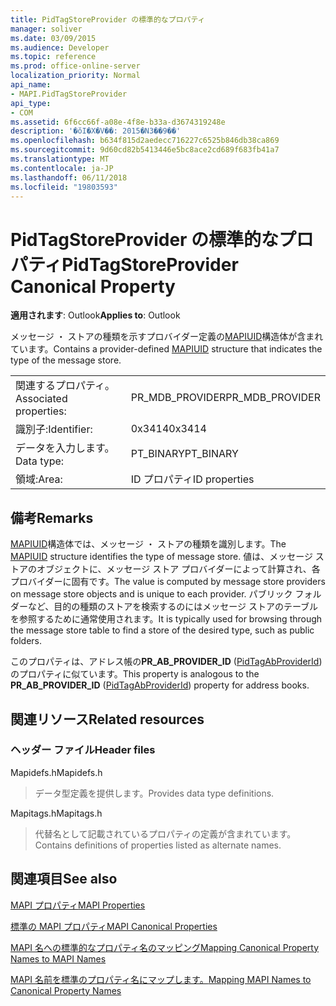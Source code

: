 ```yaml
---
title: PidTagStoreProvider の標準的なプロパティ
manager: soliver
ms.date: 03/09/2015
ms.audience: Developer
ms.topic: reference
ms.prod: office-online-server
localization_priority: Normal
api_name:
- MAPI.PidTagStoreProvider
api_type:
- COM
ms.assetid: 6f6cc66f-a08e-4f8e-b33a-d3674319248e
description: '�ŏI�X�V��: 2015�N3��9��'
ms.openlocfilehash: b634f815d2aedecc716227c6525b846db38ca869
ms.sourcegitcommit: 9d60cd82b5413446e5bc8ace2cd689f683fb41a7
ms.translationtype: MT
ms.contentlocale: ja-JP
ms.lasthandoff: 06/11/2018
ms.locfileid: "19803593"
---
```

# <a name="pidtagstoreprovider-canonical-property"></a><span data-ttu-id="24ac5-103">PidTagStoreProvider の標準的なプロパティ</span><span class="sxs-lookup"><span data-stu-id="24ac5-103">PidTagStoreProvider Canonical Property</span></span>

  
  
<span data-ttu-id="24ac5-104">**適用されます**: Outlook</span><span class="sxs-lookup"><span data-stu-id="24ac5-104">**Applies to**: Outlook</span></span> 
  
<span data-ttu-id="24ac5-105">メッセージ ・ ストアの種類を示すプロバイダー定義の[MAPIUID](mapiuid.md)構造体が含まれています。</span><span class="sxs-lookup"><span data-stu-id="24ac5-105">Contains a provider-defined [MAPIUID](mapiuid.md) structure that indicates the type of the message store.</span></span> 
  
|||
|:-----|:-----|
|<span data-ttu-id="24ac5-106">関連するプロパティ。</span><span class="sxs-lookup"><span data-stu-id="24ac5-106">Associated properties:</span></span>  <br/> |<span data-ttu-id="24ac5-107">PR_MDB_PROVIDER</span><span class="sxs-lookup"><span data-stu-id="24ac5-107">PR_MDB_PROVIDER</span></span>  <br/> |
|<span data-ttu-id="24ac5-108">識別子:</span><span class="sxs-lookup"><span data-stu-id="24ac5-108">Identifier:</span></span>  <br/> |<span data-ttu-id="24ac5-109">0x3414</span><span class="sxs-lookup"><span data-stu-id="24ac5-109">0x3414</span></span>  <br/> |
|<span data-ttu-id="24ac5-110">データを入力します。</span><span class="sxs-lookup"><span data-stu-id="24ac5-110">Data type:</span></span>  <br/> |<span data-ttu-id="24ac5-111">PT_BINARY</span><span class="sxs-lookup"><span data-stu-id="24ac5-111">PT_BINARY</span></span>  <br/> |
|<span data-ttu-id="24ac5-112">領域:</span><span class="sxs-lookup"><span data-stu-id="24ac5-112">Area:</span></span>  <br/> |<span data-ttu-id="24ac5-113">ID プロパティ</span><span class="sxs-lookup"><span data-stu-id="24ac5-113">ID properties</span></span>  <br/> |
   
## <a name="remarks"></a><span data-ttu-id="24ac5-114">備考</span><span class="sxs-lookup"><span data-stu-id="24ac5-114">Remarks</span></span>

<span data-ttu-id="24ac5-115">[MAPIUID](mapiuid.md)構造体では、メッセージ ・ ストアの種類を識別します。</span><span class="sxs-lookup"><span data-stu-id="24ac5-115">The [MAPIUID](mapiuid.md) structure identifies the type of message store.</span></span> <span data-ttu-id="24ac5-116">値は、メッセージ ストアのオブジェクトに、メッセージ ストア プロバイダーによって計算され、各プロバイダーに固有です。</span><span class="sxs-lookup"><span data-stu-id="24ac5-116">The value is computed by message store providers on message store objects and is unique to each provider.</span></span> <span data-ttu-id="24ac5-117">パブリック フォルダーなど、目的の種類のストアを検索するのにはメッセージ ストアのテーブルを参照するために通常使用されます。</span><span class="sxs-lookup"><span data-stu-id="24ac5-117">It is typically used for browsing through the message store table to find a store of the desired type, such as public folders.</span></span> 
  
<span data-ttu-id="24ac5-118">このプロパティは、アドレス帳の**PR_AB_PROVIDER_ID** ([PidTagAbProviderId](pidtagabproviderid-canonical-property.md)) のプロパティに似ています。</span><span class="sxs-lookup"><span data-stu-id="24ac5-118">This property is analogous to the **PR_AB_PROVIDER_ID** ([PidTagAbProviderId](pidtagabproviderid-canonical-property.md)) property for address books.</span></span> 
  
## <a name="related-resources"></a><span data-ttu-id="24ac5-119">関連リソース</span><span class="sxs-lookup"><span data-stu-id="24ac5-119">Related resources</span></span>

### <a name="header-files"></a><span data-ttu-id="24ac5-120">ヘッダー ファイル</span><span class="sxs-lookup"><span data-stu-id="24ac5-120">Header files</span></span>

<span data-ttu-id="24ac5-121">Mapidefs.h</span><span class="sxs-lookup"><span data-stu-id="24ac5-121">Mapidefs.h</span></span>
  
> <span data-ttu-id="24ac5-122">データ型定義を提供します。</span><span class="sxs-lookup"><span data-stu-id="24ac5-122">Provides data type definitions.</span></span>
    
<span data-ttu-id="24ac5-123">Mapitags.h</span><span class="sxs-lookup"><span data-stu-id="24ac5-123">Mapitags.h</span></span>
  
> <span data-ttu-id="24ac5-124">代替名として記載されているプロパティの定義が含まれています。</span><span class="sxs-lookup"><span data-stu-id="24ac5-124">Contains definitions of properties listed as alternate names.</span></span>
    
## <a name="see-also"></a><span data-ttu-id="24ac5-125">関連項目</span><span class="sxs-lookup"><span data-stu-id="24ac5-125">See also</span></span>



[<span data-ttu-id="24ac5-126">MAPI プロパティ</span><span class="sxs-lookup"><span data-stu-id="24ac5-126">MAPI Properties</span></span>](mapi-properties.md)
  
[<span data-ttu-id="24ac5-127">標準の MAPI プロパティ</span><span class="sxs-lookup"><span data-stu-id="24ac5-127">MAPI Canonical Properties</span></span>](mapi-canonical-properties.md)
  
[<span data-ttu-id="24ac5-128">MAPI 名への標準的なプロパティ名のマッピング</span><span class="sxs-lookup"><span data-stu-id="24ac5-128">Mapping Canonical Property Names to MAPI Names</span></span>](mapping-canonical-property-names-to-mapi-names.md)
  
[<span data-ttu-id="24ac5-129">MAPI 名前を標準のプロパティ名にマップします。</span><span class="sxs-lookup"><span data-stu-id="24ac5-129">Mapping MAPI Names to Canonical Property Names</span></span>](mapping-mapi-names-to-canonical-property-names.md)

